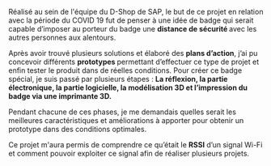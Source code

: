 Réalisé au sein de l'équipe du D-Shop de SAP, le but de ce projet en relation avec la période du COVID 19 fut de penser à une idée de badge qui serait capable d’imposer au porteur du badge une <strong>distance de sécurité </strong> avec les autres personnes aux alentours. 

Après avoir trouvé plusieurs solutions et élaboré des <strong> plans d’action</strong>, j’ai pu concevoir différents <strong>prototypes </strong> permettant d’effectuer ce type de projet et enfin tester le produit dans de réelles conditions. Pour créer ce badge spécial, je suis passé par plusieurs étapes :
<strong>La réflexion, la partie électronique, la partie logicielle, la modélisation 3D et l’impression du badge via une imprimante 3D.</strong>

Pendant chacune de ces phases, je me demandais quelles serait les meilleures caractéristiques et améliorations à apporter pour obtenir un prototype dans des conditions optimales.

Ce projet m'aura permis de comprendre ce qu’était le <strong>RSSI</strong> d’un signal Wi-Fi et comment pouvoir exploiter ce signal afin de réaliser plusieurs projets.
